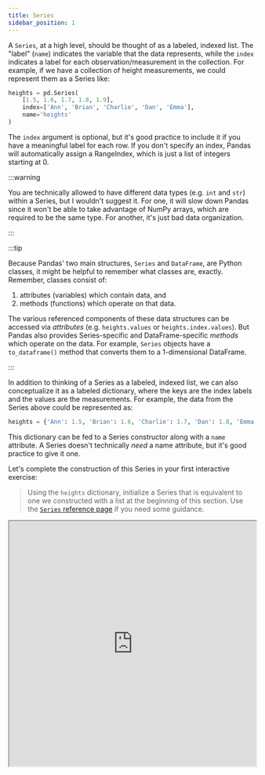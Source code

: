 ```yaml
---
title: Series
sidebar_position: 1
---
```


A `Series`, at a high level, should be thought of as a labeled, indexed list. The "label" (`name`) indicates the variable that the data represents, while the `index` indicates a label for each observation/measurement in the collection. For example, if we have a collection of height measurements, we could represent them as a Series like:

```python
heights = pd.Series(
    [1.5, 1.6, 1.7, 1.8, 1.9],
    index=['Ann', 'Brian', 'Charlie', 'Dan', 'Emma'],
    name='heights'
)
```

The `index` argument is optional, but it's good practice to include it if you have a meaningful label for each row. If you don't specify an index, Pandas will automatically assign a RangeIndex, which is just a list of integers starting at 0.

:::warning

You are technically allowed to have different data types (e.g. `int` and `str`) within a Series, but I wouldn't suggest it. For one, it will slow down Pandas since it won't be able to take advantage of NumPy arrays, which are required to be the same type. For another, it's just bad data organization.

:::

:::tip

Because Pandas' two main structures, `Series` and `DataFrame`, are Python classes, it might be helpful to remember what classes are, exactly. Remember, classes consist of:
1. attributes (variables) which contain data, and
2. methods (functions) which operate on that data.

The various referenced components of these data structures can be accessed via *attributes* (e.g. `heights.values` or `heights.index.values`). But Pandas also provides Series-specific and DataFrame-specific *methods* which operate on the data. For example, `Series` objects have a `to_dataframe()` method that converts them to a 1-dimensional DataFrame.

:::


In addition to thinking of a Series as a labeled, indexed list, we can also conceptualize it as a labeled dictionary, where the keys are the index labels and the values are the measurements. For example, the data from the Series above could be represented as:
```python
heights = {'Ann': 1.5, 'Brian': 1.6, 'Charlie': 1.7, 'Dan': 1.8, 'Emma': 1.9}
```
This dictionary can be fed to a Series constructor along with a `name` attribute. A Series doesn't technically *need* a name attribute, but it's good practice to give it one.

Let's complete the construction of this Series in your first interactive exercise:

> Using the `heights` dictionary, initialize a Series that is equivalent to one we constructed with a list at the beginning of this section. Use the [`Series` reference page](https://pandas.pydata.org/docs/reference/api/pandas.Series.html) if you need some guidance.

<iframe width="100%" height="500px" src="https://replit.com/team/data-wrangling/Series-Construction"></iframe>

